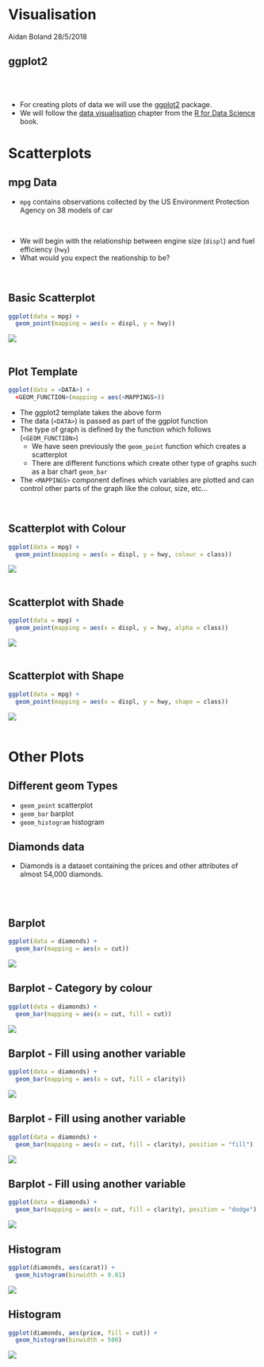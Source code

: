 Visualisation
================
Aidan Boland
28/5/2018

ggplot2
-------

<br> <br>

-   For creating plots of data we will use the [ggplot2](http://ggplot2.tidyverse.org/) package.
-   We will follow the [data visualisation](http://r4ds.had.co.nz/data-visualisation.html) chapter from the [R for Data Science](http://r4ds.had.co.nz/index.html) book.

Scatterplots
============

mpg Data
--------

-   `mpg` contains observations collected by the US Environment Protection Agency on 38 models of car

<br>

-   We will begin with the relationship between engine size (`displ`) and fuel efficiency (`hwy`)
-   What would you expect the reationship to be?

<br>

Basic Scatterplot
-----------------

``` r
ggplot(data = mpg) + 
  geom_point(mapping = aes(x = displ, y = hwy))
```

<img src="Visualisation_files/figure-markdown_github/plot1-1.png" style="display: block; margin: auto;" />

<br>

Plot Template
-------------

``` r
ggplot(data = <DATA>) + 
  <GEOM_FUNCTION>(mapping = aes(<MAPPINGS>))
```

-   The ggplot2 template takes the above form
-   The data (`<DATA>`) is passed as part of the ggplot function
-   The type of graph is defined by the function which follows (`<GEOM_FUNCTION>`)
    -   We have seen previously the `geom_point` function which creates a scatterplot
    -   There are different functions which create other type of graphs such as a bar chart `geom_bar`
-   The `<MAPPINGS>` component defines which variables are plotted and can control other parts of the graph like the colour, size, etc...

<br>

Scatterplot with Colour
-----------------------

``` r
ggplot(data = mpg) + 
  geom_point(mapping = aes(x = displ, y = hwy, colour = class))
```

<img src="Visualisation_files/figure-markdown_github/plot_colour-1.png" style="display: block; margin: auto;" />

<br>

Scatterplot with Shade
----------------------

``` r
ggplot(data = mpg) + 
  geom_point(mapping = aes(x = displ, y = hwy, alpha = class))
```

<img src="Visualisation_files/figure-markdown_github/plot_shade-1.png" style="display: block; margin: auto;" />

<br>

Scatterplot with Shape
----------------------

``` r
ggplot(data = mpg) + 
  geom_point(mapping = aes(x = displ, y = hwy, shape = class))
```

<img src="Visualisation_files/figure-markdown_github/plot_shape-1.png" style="display: block; margin: auto;" />

<br>

Other Plots
===========

Different geom Types
--------------------

-   `geom_point` scatterplot
-   `geom_bar` barplot
-   `geom_histogram` histogram
    <br>

Diamonds data
-------------

-   Diamonds is a dataset containing the prices and other attributes of almost 54,000 diamonds.

<br>
<center>
</center>
<br>

Barplot
-------

``` r
ggplot(data = diamonds) + 
  geom_bar(mapping = aes(x = cut))
```

<img src="Visualisation_files/figure-markdown_github/bar1-1.png" style="display: block; margin: auto;" />

Barplot - Category by colour
----------------------------

``` r
ggplot(data = diamonds) + 
  geom_bar(mapping = aes(x = cut, fill = cut))
```

<img src="Visualisation_files/figure-markdown_github/bar2-1.png" style="display: block; margin: auto;" />

Barplot - Fill using another variable
-------------------------------------

``` r
ggplot(data = diamonds) + 
  geom_bar(mapping = aes(x = cut, fill = clarity))
```

<img src="Visualisation_files/figure-markdown_github/bar3-1.png" style="display: block; margin: auto;" />

Barplot - Fill using another variable
-------------------------------------

``` r
ggplot(data = diamonds) + 
  geom_bar(mapping = aes(x = cut, fill = clarity), position = "fill")
```

<img src="Visualisation_files/figure-markdown_github/bar4-1.png" style="display: block; margin: auto;" />

Barplot - Fill using another variable
-------------------------------------

``` r
ggplot(data = diamonds) + 
  geom_bar(mapping = aes(x = cut, fill = clarity), position = "dodge")
```

<img src="Visualisation_files/figure-markdown_github/bar5-1.png" style="display: block; margin: auto;" />

Histogram
---------

``` r
ggplot(diamonds, aes(carat)) +
  geom_histogram(binwidth = 0.01)
```

<img src="Visualisation_files/figure-markdown_github/hist1-1.png" style="display: block; margin: auto;" />

Histogram
---------

``` r
ggplot(diamonds, aes(price, fill = cut)) +
  geom_histogram(binwidth = 500)
```

<img src="Visualisation_files/figure-markdown_github/hist2-1.png" style="display: block; margin: auto;" />
